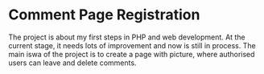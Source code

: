 # Comment Page Registration
The project is about my first steps in PHP and web development. At the current stage, it needs lots of improvement and now is still in process. The main iswa of the project is to create a page with picture, where authorised users can leave and delete comments.
